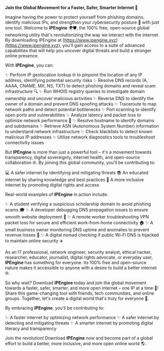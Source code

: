 **Join the Global Movement for a Faster, Safer, Smarter Internet 🚀**

Imagine having the power to protect yourself from phishing domains, identify malicious IPs, and strengthen your cybersecurity posture 🔐 with just one tool. Welcome to **IPEngine** 🌍🛡️, the 100% free, open-source global networking utility that's revolutionizing the way we interact with the internet. By downloading IPEngine at [https://www.ipengine.xyz](https://www.ipengine.xyz), you'll gain access to a suite of advanced capabilities that will help you uncover digital threats and build a stronger online presence.

With **IPEngine**, you can:

✨ Perform IP geolocation lookup 🌐 to pinpoint the location of any IP address, identifying potential security risks
✨ Resolve DNS records (A, AAAA, CNAME, MX, NS, TXT) to detect phishing domains and reveal scam infrastructure 🔍
✨ Run WHOIS registry queries to investigate domain ownership and uncover malicious activities
✨ Reverse DNS to identify the owner of a domain and prevent DNS spoofing attacks
✨ Traceroute to map network paths and detect potential bottlenecks
✨ Port scanning to identify open ports and vulnerabilities
✨ Analyze latency and packet loss to optimize network performance 📡
✨ Resolve hostname to identify domains and subdomains
✨ Retrieve ASN (Autonomous System Number) information to understand network infrastructure
✨ Check blacklists to detect known malicious IP addresses
✨ Utilize network diagnostics tools to troubleshoot connectivity issues

But **IPEngine** is more than just a powerful tool – it's a movement towards transparency, digital sovereignty, internet health, and open-source collaboration 🌐. By joining this global community, you'll be contributing to:

💻 A safer internet by identifying and mitigating threats
📚 An educated internet by sharing knowledge and best practices
👥 A more inclusive internet by promoting digital rights and access

Real-world examples of **IPEngine** in action include:

✨ A student verifying a suspicious scholarship domain to avoid phishing scams 🎓
✨ A developer debugging DNS propagation issues to ensure smooth website deployment 🚀
✨ A remote worker troubleshooting VPN packet loss for secure and efficient work-from-home connectivity 🏠
✨ A small business owner monitoring DNS uptime and anomalies to prevent revenue losses 💼
✨ A digital nomad checking if public Wi-Fi DNS is hijacked to maintain online security ✈️

As an IT professional, network engineer, security analyst, ethical hacker, researcher, educator, journalist, digital rights advocate, or everyday user, **IPEngine** has something for everyone. Its 100% free and open-source nature makes it accessible to anyone with a desire to build a better internet 🌐.

So why wait? Download **IPEngine** today and join the global movement towards a faster, safer, smarter, and more open internet – one IP at a time 🔑! Share this game-changing tool with friends, tech communities, and online groups. Together, let's create a digital world that's truly for everyone 🌈.

By embracing **IPEngine**, you'll be contributing to:

✨ A faster internet by optimizing network performance
✨ A safer internet by detecting and mitigating threats
✨ A smarter internet by promoting digital literacy and transparency

Join the revolution! Download **IPEngine** now and become part of a global effort to build a better, more inclusive, and more open online world 🌎.